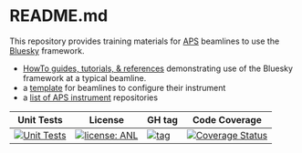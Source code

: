 # README.md

This repository provides training materials for [APS](https://www.aps.anl.gov)
beamlines to use the [Bluesky](https://blueskyproject.io) framework.

- [HowTo guides, tutorials, & references](https://bcda-aps.github.io/bluesky_training/)
  demonstrating use of the Bluesky framework at a typical beamline.
- a [template](./bluesky/) for beamlines to configure their instrument
- a [list of APS instrument](https://github.com/BCDA-APS/bluesky_training/wiki/)
  repositories

Unit Tests | License | GH tag | Code Coverage
--- | --- | --- | ---
[![Unit Tests](https://github.com/BCDA-APS/bluesky_training/workflows/Unit%20Tests/badge.svg)](https://github.com/BCDA-APS/bluesky_training/actions/workflows/unit_tests.yml) | [![license: ANL](https://img.shields.io/badge/license-ANL-brightgreen)](/LICENSE.txt) | [![tag](https://img.shields.io/github/tag/BCDA-APS/bluesky_training.svg)](https://github.com/BCDA-APS/bluesky_training/tags) | [![Coverage Status](https://coveralls.io/repos/github/BCDA-APS/bluesky_training/badge.svg?branch=main)](https://coveralls.io/github/BCDA-APS/bluesky_training?branch=main)

<!-- take note of

   * https://diataxis.fr/
   * https://stackoverflow.com/questions/42843288/is-there-any-way-to-make-markdown-tables-sortable
-->
